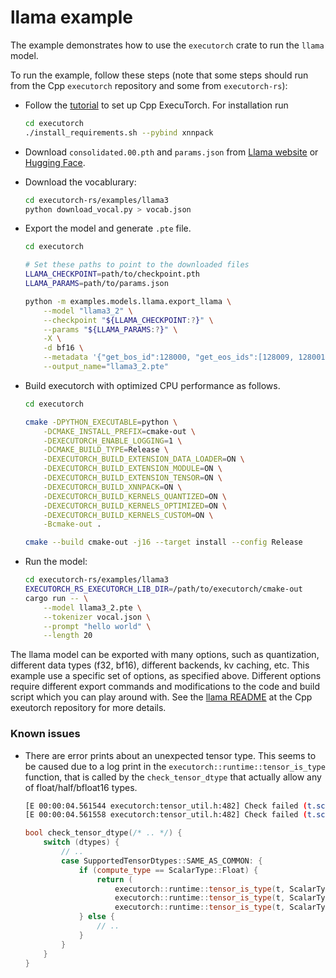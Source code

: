 # llama example

The example demonstrates how to use the `executorch` crate to run the `llama` model.

To run the example, follow these steps (note that some steps should run from the Cpp `executorch` repository and some from `executorch-rs`):

- Follow the [tutorial](https://pytorch.org/executorch/main/getting-started-setup) to set up Cpp ExecuTorch. For installation run
    ```bash
    cd executorch
    ./install_requirements.sh --pybind xnnpack
    ```

- Download `consolidated.00.pth` and `params.json` from [Llama website](https://www.llama.com/llama-downloads/) or [Hugging Face](https://huggingface.co/meta-llama/Llama-3.2-1B).

- Download the vocablurary:
    ```bash
    cd executorch-rs/examples/llama3
    python download_vocal.py > vocab.json
    ```

- Export the model and generate `.pte` file.
    ```bash
    cd executorch

    # Set these paths to point to the downloaded files
    LLAMA_CHECKPOINT=path/to/checkpoint.pth
    LLAMA_PARAMS=path/to/params.json

    python -m examples.models.llama.export_llama \
        --model "llama3_2" \
        --checkpoint "${LLAMA_CHECKPOINT:?}" \
        --params "${LLAMA_PARAMS:?}" \
        -X \
        -d bf16 \
        --metadata '{"get_bos_id":128000, "get_eos_ids":[128009, 128001]}' \
        --output_name="llama3_2.pte"
    ```

- Build executorch with optimized CPU performance as follows.
    ```bash
    cd executorch

    cmake -DPYTHON_EXECUTABLE=python \
        -DCMAKE_INSTALL_PREFIX=cmake-out \
        -DEXECUTORCH_ENABLE_LOGGING=1 \
        -DCMAKE_BUILD_TYPE=Release \
        -DEXECUTORCH_BUILD_EXTENSION_DATA_LOADER=ON \
        -DEXECUTORCH_BUILD_EXTENSION_MODULE=ON \
        -DEXECUTORCH_BUILD_EXTENSION_TENSOR=ON \
        -DEXECUTORCH_BUILD_XNNPACK=ON \
        -DEXECUTORCH_BUILD_KERNELS_QUANTIZED=ON \
        -DEXECUTORCH_BUILD_KERNELS_OPTIMIZED=ON \
        -DEXECUTORCH_BUILD_KERNELS_CUSTOM=ON \
        -Bcmake-out .

    cmake --build cmake-out -j16 --target install --config Release
    ```

- Run the model:
    ```bash
    cd executorch-rs/examples/llama3
    EXECUTORCH_RS_EXECUTORCH_LIB_DIR=/path/to/executorch/cmake-out
    cargo run -- \
        --model llama3_2.pte \
        --tokenizer vocal.json \
        --prompt "hello world" \
        --length 20
    ```

The llama model can be exported with many options, such as quantization, different data types (f32, bf16), different backends, kv caching, etc.
This example use a specific set of options, as specified above.
Different options require different export commands and modifications to the code and build script which you can play around with.
See the [llama README](https://github.com/pytorch/executorch/blob/v0.5.0/examples/models/llama/README.md) at the Cpp exeutorch repository for more details.

### Known issues

- There are error prints about an unexpected tensor type.
    This seems to be caused due to a log print in the `executorch::runtime::tensor_is_type` function, that is called by the `check_tensor_dtype` that actually allow any of float/half/bfloat16 types.
    ```bash
    [E 00:00:04.561544 executorch:tensor_util.h:482] Check failed (t.scalar_type() == dtype): Expected to find Float type, but tensor has type BFloat16
    [E 00:00:04.561558 executorch:tensor_util.h:482] Check failed (t.scalar_type() == dtype): Expected to find Half type, but tensor has type BFloat16
    ```

    ```cpp
    bool check_tensor_dtype(/* .. */) {
        switch (dtypes) {
            // ..
            case SupportedTensorDtypes::SAME_AS_COMMON: {
                if (compute_type == ScalarType::Float) {
                    return (
                        executorch::runtime::tensor_is_type(t, ScalarType::Float) || // prints error
                        executorch::runtime::tensor_is_type(t, ScalarType::Half) || // prints error
                        executorch::runtime::tensor_is_type(t, ScalarType::BFloat16)); // actually OK
                } else {
                    // ..
                }
            }
        }
    }
    ```